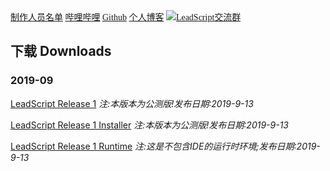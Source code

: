 <font color="Green" face="Minecraft">
<a href="/top/creator.html">制作人员名单</a>
<a href="https://space.bilibili.com/151235443?">哔哩哔哩</a>
<a href="https://www.github.com/xiaokang00010">Github</a>
<a href="https://xiaokang00010.github.io">个人博客</a>
<a target="_blank" href="//shang.qq.com/wpa/qunwpa?idkey=82b401120ae697997f306fab6ba1d66ff7414b93b2e1e161b0047bf66de35d04"><img border="0" src="//pub.idqqimg.com/wpa/images/group.png" alt="LeadScript交流群" title="LeadScript交流群"></a>
</font>


## 下载 Downloads

### 2019-09

[LeadScript Release 1](/downloads/201909/LeadScriptRelease1.rar)
<em>注:本版本为公测版!发布日期:2019-9-13</em>

[LeadScript Release 1 Installer](/downloads/201909/LeadScriptRelease1Setup.exe)
<em>注:本版本为公测版!发布日期:2019-9-13</em>

[LeadScript Release 1 Runtime](/downloads/201909/LeadScriptRelease1Runtime.rar)
<em>注:这是不包含IDE的运行时环境;发布日期:2019-9-13</em>
